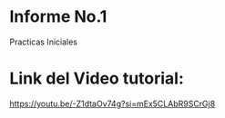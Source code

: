 # Informe No.1
Practicas Iniciales
# Link del Video tutorial:
https://youtu.be/-Z1dtaOv74g?si=mEx5CLAbR9SCrGj8
